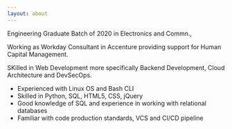 ```yaml
---
layout: about
---
```

Engineering Graduate Batch of 2020 in Electronics and Commn.,

Working as Workday Consultant in Accenture providing support for Human Capital Management.

SKilled in Web Development more specifically Backend Development, Cloud Architecture and DevSecOps.

- Experienced with Linux OS and Bash CLI
- Skilled in Python, SQL, HTML5, CSS, jQuery 
- Good knowledge of SQL and experience in working with relational databases
- Familiar with code production standards, VCS and CI/CD pipeline
